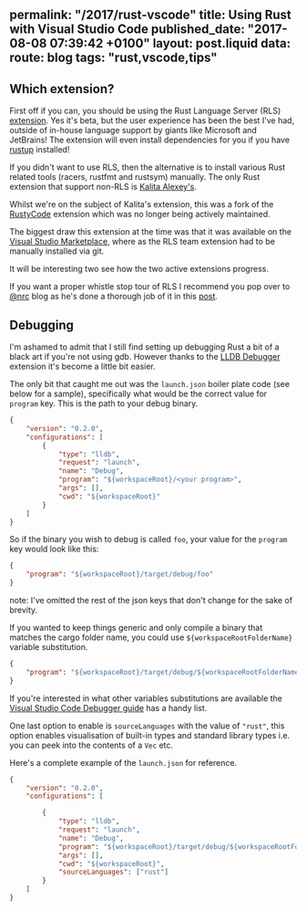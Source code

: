 permalink: "/2017/rust-vscode"
title: Using Rust with Visual Studio Code
published_date: "2017-08-08 07:39:42 +0100"
layout: post.liquid
data:
  route: blog
  tags: "rust,vscode,tips"
---
## Which extension?

First off if you can, you should be using the Rust Language Server (RLS) [extension](https://marketplace.visualstudio.com/items?itemName=rust-lang.rust). Yes it's beta, but the user experience has been the best I've had, outside of in-house language support by giants like Microsoft and JetBrains! The extension will even install dependencies for you if you have [rustup](http://rustup.rs/) installed!

If you didn't want to use RLS, then the alternative is to install various Rust related tools (racers, rustfmt and rustsym) manually. The only Rust extension that support non-RLS is [Kalita Alexey's](https://github.com/editor-rs/vscode-rust/blob/master/doc/legacy_mode/main.md).

Whilst we're on the subject of Kalita's extension, this was a fork of the [RustyCode](https://marketplace.visualstudio.com/items?itemName=saviorisdead.RustyCode) extension which was no longer being actively maintained.

The biggest draw this extension at the time was that it was available on the [Visual Studio Marketplace](https://marketplace.visualstudio.com/), where as the RLS team extension had to be manually installed via git.

It will be interesting two see how the two active extensions progress.

If you want a proper whistle stop tour of RLS I recommend you pop over to [@nrc](https://users.rust-lang.org/u/nrc) blog as he's done a thorough job of it in this [post](http://www.ncameron.org/blog/what-the-rls-can-do/). 

## Debugging

I'm ashamed to admit that I still find setting up debugging Rust a bit of a black art if you're not using gdb. However thanks to the [LLDB
Debugger](https://marketplace.visualstudio.com/items?itemName=vadimcn.vscode-lldb) extension it's become a little bit easier.

The only bit that caught me out was the `launch.json` boiler plate code (see below for a sample), specifically what would be the correct value for `program` key. This is the path to your debug binary.

```json
{
    "version": "0.2.0",
    "configurations": [
        {
            "type": "lldb",
            "request": "launch",
            "name": "Debug",
            "program": "${workspaceRoot}/<your program>",
            "args": [],
            "cwd": "${workspaceRoot}"
        }
    ]
}
```

So if the binary you wish to debug is called `foo`, your value for the `program` key would look like this:

```json
{
    "program": "${workspaceRoot}/target/debug/foo"
}
```

note: I've omitted the rest of the json keys that don't change for the sake of brevity.

If you wanted to keep things generic and only compile a binary that matches the cargo folder name, you could use `${workspaceRootFolderName}` variable substitution.

```json
{
    "program": "${workspaceRoot}/target/debug/${workspaceRootFolderName}",
}
```

If you're interested in what other variables substitutions are available the [Visual Studio Code Debugger
guide](https://code.visualstudio.com/Docs/editor/debugging#_variable-substitution) has a handy list.

One last option to enable is `sourceLanguages` with the value of `"rust"`, this option enables visualisation of built-in types and standard library types i.e. you can peek into the contents of a `Vec` etc.


Here's a complete example of the `launch.json` for reference.

```json
{
    "version": "0.2.0",
    "configurations": [

        {
            "type": "lldb",
            "request": "launch",
            "name": "Debug",
            "program": "${workspaceRoot}/target/debug/${workspaceRootFolderName}",
            "args": [],
            "cwd": "${workspaceRoot}",
            "sourceLanguages": ["rust"]
        }
    ]
}
```

